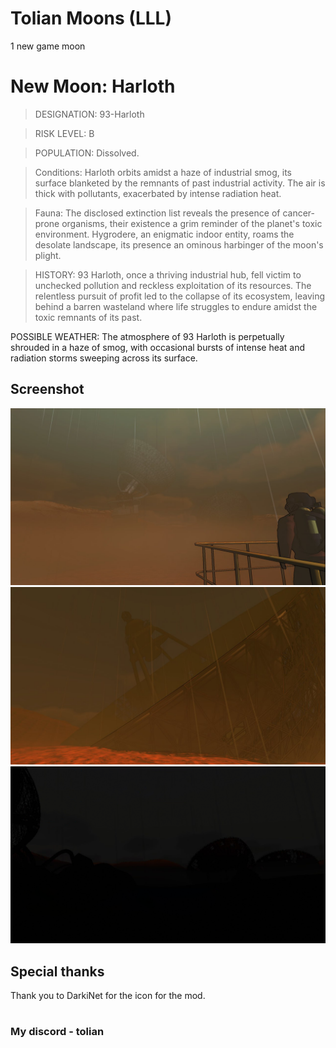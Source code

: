 # Tolian Moons (LLL)


1 new game moon 

# New Moon: Harloth

>DESIGNATION: 93-Harloth

>RISK LEVEL: B

>POPULATION: Dissolved.

>Conditions: Harloth orbits amidst a haze of industrial smog, its surface blanketed by the remnants of past industrial activity. The air is thick with pollutants, exacerbated by intense radiation heat.

>Fauna: The disclosed extinction list reveals the presence of cancer-prone organisms, their existence a grim reminder of the planet's toxic environment. Hygrodere, an enigmatic indoor entity, roams the desolate landscape, its presence an ominous harbinger of the moon's plight.

>HISTORY: 93 Harloth, once a thriving industrial hub, fell victim to unchecked pollution and reckless exploitation of its resources. The relentless pursuit of profit led to the collapse of its ecosystem, leaving behind a barren wasteland where life struggles to endure amidst the toxic remnants of its past.

POSSIBLE WEATHER: The atmosphere of 93 Harloth is perpetually shrouded in a haze of smog, with occasional bursts of intense heat and radiation storms sweeping across its surface.


## Screenshot
![Screenshot_1](https://raw.githubusercontent.com/Toliann/EchoReach/main/screenshot/1.png)
![Screenshot_1](https://raw.githubusercontent.com/Toliann/EchoReach/main/screenshot/2.png)
![Screenshot_1](https://raw.githubusercontent.com/Toliann/EchoReach/main/screenshot/3.png)


## Special thanks

Thank you to DarkiNet for the icon for the mod.

#
### My discord - tolian

